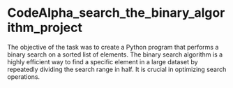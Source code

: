# CodeAlpha_search_the_binary_algorithm_project
The objective of the task was to create a Python program that performs a binary search on a sorted list of elements. The binary search algorithm is a highly efficient way to find a specific element in a large dataset by repeatedly dividing the search range in half. It is crucial in optimizing search operations.
 
